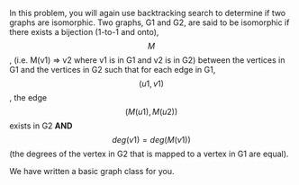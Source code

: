In this problem, you will again use backtracking search to determine if two graphs are isomorphic.  Two graphs, G1 and G2, are said to be isomorphic if there exists a bijection (1-to-1 and onto), $$M$$, (i.e. M(v1) => v2 where v1 is in G1 and v2 is in G2) between the vertices in G1 and the vertices in G2 such that for each edge in G1, $$(u1,v1)$$, the edge $$(M(u1), M(u2))$$ exists in G2 **AND** $$deg(v1) = deg(M(v1))$$ (the degrees of the vertex in G2 that is mapped to a vertex in G1 are equal). 

We have written a basic graph class for you.